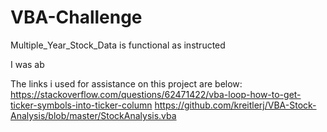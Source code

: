 # VBA-Challenge
Multiple_Year_Stock_Data is functional as instructed 

I was ab

The links i used for assistance on this project are below:
  https://stackoverflow.com/questions/62471422/vba-loop-how-to-get-ticker-symbols-into-ticker-column
  https://github.com/kreitlerj/VBA-Stock-Analysis/blob/master/StockAnalysis.vba
